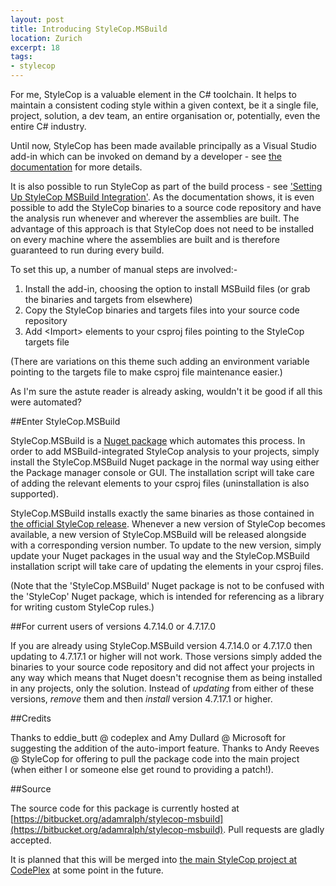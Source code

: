 ```yaml
---
layout: post
title: Introducing StyleCop.MSBuild
location: Zurich
excerpt: 18
tags:
- stylecop
---
```

For me, StyleCop is a valuable element in the C# toolchain. It helps to maintain a consistent coding style within a given context, be it a single file, project, solution, a dev team, an entire organisation or, potentially, even the entire C# industry.

Until now, StyleCop has been made available principally as a Visual Studio add-in which can be invoked on demand by a developer - see [the documentation](https://stylecop.codeplex.com/documentation) for more details.

It is also possible to run StyleCop as part of the build process - see ['Setting Up StyleCop MSBuild Integration'](https://stylecop.codeplex.com/wikipage?title=Setting%20Up%20StyleCop%20MSBuild%20Integration). As the documentation shows, it is even possible to add the StyleCop binaries to a source code repository and have the analysis run whenever and wherever the assemblies are built. The advantage of this approach is that StyleCop does not need to be installed on every machine where the assemblies are built and is therefore guaranteed to run during every build.

<!-- more start -->

To set this up, a number of manual steps are involved:-

1. Install the add-in, choosing the option to install MSBuild files (or grab the binaries and targets from elsewhere)
1. Copy the StyleCop binaries and targets files into your source code repository
1. Add &lt;Import&gt; elements to your csproj files pointing to the StyleCop targets file

(There are variations on this theme such adding an environment variable pointing to the targets file to make csproj file maintenance easier.)

As I'm sure the astute reader is already asking, wouldn't it be good if all this were automated?

##Enter StyleCop.MSBuild

StyleCop.MSBuild is a [Nuget package](http://nuget.org/packages/StyleCop.MSBuild) which automates this process. In order to add MSBuild-integrated StyleCop analysis to your projects, simply install the StyleCop.MSBuild Nuget package in the normal way using either the Package manager console or GUI. The installation script will take care of adding the relevant <Import> elements to your csproj files (uninstallation is also supported).

StyleCop.MSBuild installs exactly the same binaries as those contained in [the official StyleCop release](https://stylecop.codeplex.com/). Whenever a new version of StyleCop becomes available, a new version of StyleCop.MSBuild will be released alongside with a corresponding version number. To update to the new version, simply update your Nuget packages in the usual way and the StyleCop.MSBuild installation script will take care of updating the <Import> elements in your csproj files.

(Note that the 'StyleCop.MSBuild' Nuget package is not to be confused with the 'StyleCop' Nuget package, which is intended for referencing as a library for writing custom StyleCop rules.)

##For current users of versions 4.7.14.0 or 4.7.17.0

If you are already using StyleCop.MSBuild version 4.7.14.0 or 4.7.17.0 then updating to 4.7.17.1 or higher will not work. Those versions simply added the binaries to your source code repository and did not affect your projects in any way which means that Nuget doesn't recognise them as being installed in any projects, only the solution. Instead of *updating* from either of these versions, *remove* them and then *install* version 4.7.17.1 or higher.

##Credits

Thanks to eddie_butt @ codeplex and Amy Dullard @ Microsoft for suggesting the addition of the auto-import feature. Thanks to Andy Reeves @ StyleCop for offering to pull the package code into the main project (when either I or someone else get round to providing a patch!).

##Source

The source code for this package is currently hosted at [https://bitbucket.org/adamralph/stylecop-msbuild](https://bitbucket.org/adamralph/stylecop-msbuild). Pull requests are gladly accepted.

It is planned that this will be merged into [the main StyleCop project at CodePlex](https://stylecop.codeplex.com/) at some point in the future.